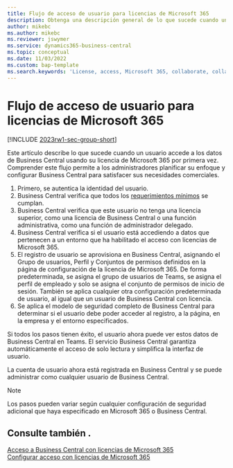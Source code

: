 ```yaml
---
title: Flujo de acceso de usuario para licencias de Microsoft 365
description: Obtenga una descripción general de lo que sucede cuando un usuario accede a los datos de Business Central usando su licencia de Microsoft 365 por primera vez.
author: mikebc
ms.author: mikebc
ms.reviewer: jswymer
ms.service: dynamics365-business-central
ms.topic: conceptual
ms.date: 11/03/2022
ms.custom: bap-template
ms.search.keywords: 'License, access, Microsoft 365, collaborate, collaboration, Teams, Microsoft Teams'
---
```

# <a name="user-access-flow-for-microsoft-365-licenses"></a><a name="user-access-flow-for-microsoft-365-licenses"></a><a name="user-access-flow-for-microsoft-365-licenses"></a>Flujo de acceso de usuario para licencias de Microsoft 365

[!INCLUDE [2023rw1-sec-group-short](includes/2023rw1-sec-group-short.md)]

Este artículo describe lo que sucede cuando un usuario accede a los datos de Business Central usando su licencia de Microsoft 365 por primera vez. Comprender este flujo permite a los administradores planificar su enfoque y configurar Business Central para satisfacer sus necesidades comerciales.

1. Primero, se autentica la identidad del usuario. 
2. Business Central verifica que todos los [requerimientos mínimos](admin-access-with-m365-license.md#minimum-requirements) se cumplan.
3. Business Central verifica que este usuario no tenga una licencia superior, como una licencia de Business Central o una función administrativa, como una función de administrador delegado. 
4. Business Central verifica si el usuario está accediendo a datos que pertenecen a un entorno que ha habilitado el acceso con licencias de Microsoft 365. 
5. El registro de usuario se aprovisiona en Business Central, asignando el Grupo de usuarios, Perfil y Conjuntos de permisos definidos en la página de configuración de la licencia de Microsoft 365. De forma predeterminada, se asigna el grupo de usuarios de Teams, se asigna el perfil de empleado y solo se asigna el conjunto de permisos de inicio de sesión. También se aplica cualquier otra configuración predeterminada de usuario, al igual que un usuario de Business Central con licencia. 
6. Se aplica el modelo de seguridad completo de Business Central para determinar si el usuario debe poder acceder al registro, a la página, en la empresa y el entorno especificados. 

Si todos los pasos tienen éxito, el usuario ahora puede ver estos datos de Business Central en Teams. El servicio Business Central garantiza automáticamente el acceso de solo lectura y simplifica la interfaz de usuario. 

La cuenta de usuario ahora está registrada en Business Central y se puede administrar como cualquier usuario de Business Central.

> [!NOTE]
> Los pasos pueden variar según cualquier configuración de seguridad adicional que haya especificado en Microsoft 365 o Business Central.

## <a name="see-also"></a><a name="see-also"></a><a name="see-also"></a>Consulte también .

[Acceso a Business Central con licencias de Microsoft 365](admin-access-with-m365-license.md#minimum-requirements)  
[Configurar acceso con licencias de Microsoft 365](admin-access-with-m365-license-setup.md)  
